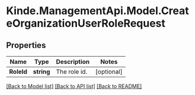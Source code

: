 # Kinde.ManagementApi.Model.CreateOrganizationUserRoleRequest

## Properties

Name | Type | Description | Notes
------------ | ------------- | ------------- | -------------
**RoleId** | **string** | The role id. | [optional] 

[[Back to Model list]](../README.md#documentation-for-models) [[Back to API list]](../README.md#documentation-for-api-endpoints) [[Back to README]](../README.md)

